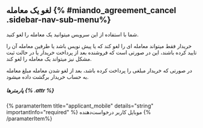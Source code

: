 ## لغو یک معامله   {% #miando_agreement_cancel .sidebar-nav-sub-menu%}
شما با استفاده از این سرویس میتوانید یک معامله را لغو کنید.

خریدار فقط میتواند معامله ای را لغو کند که یا پیش نویس باشد یا طرفین معامله آن را تایید کرده باشند، این در صورتی است که فروشنده بعد از پرداخت خریدار یا در حالت ثبت مشکل نیز میتواند یک معامله را لغو کند.

در صورتی که خریدار مبلغی را پرداخت کرده باشد، بعد از لغو شدن معامله مبلغ معامله به حساب خریدار برگشت داده میشود.
##### پارمترها {% .attr %}

 {% paramaterItem title="applicant_mobile" details="string" importantInfo="required" %}
  موبایل کاربر درخواست‌دهنده
  {% /paramaterItem%}

